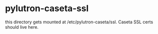 # pylutron-caseta-ssl

this directory gets mounted at /etc/pylutron-caseta/ssl. Caseta SSL certs should live here.
